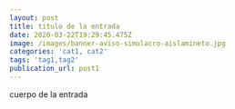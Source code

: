 ```yaml
---
layout: post
title: titulo de la entrada
date: 2020-03-22T19:29:45.475Z
image: /images/banner-aviso-simulacro-aislamineto.jpg
categories: 'cat1, cat2'
tags: 'tag1,tag2'
publication_url: post1
---
```

cuerpo de la entrada
